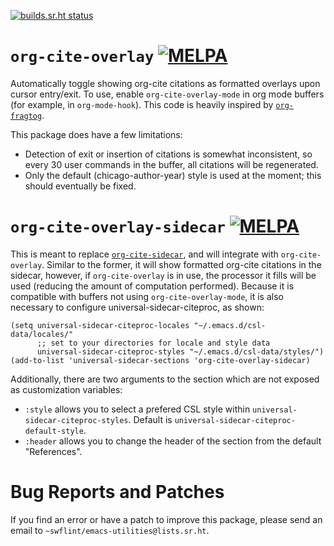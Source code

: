 [![builds.sr.ht status](https://builds.sr.ht/~swflint/org-cite-overlay.svg)](https://builds.sr.ht/~swflint/org-cite-overlay?)

# `org-cite-overlay` [![MELPA](https://melpa.org/packages/org-cite-overlay-badge.svg)](https://melpa.org/#/org-cite-overlay)

Automatically toggle showing org-cite citations as formatted overlays upon cursor entry/exit.
To use, enable `org-cite-overlay-mode` in org mode buffers (for example, in `org-mode-hook`).
This code is heavily inspired by [`org-fragtog`](https://github.com/io12/org-fragtog/).

This package does have a few limitations:
 - Detection of exit or insertion of citations is somewhat inconsistent, so every 30 user commands in the buffer, all citations will be regenerated.
 - Only the default (chicago-author-year) style is used at the moment; this should eventually be fixed.

# `org-cite-overlay-sidecar` [![MELPA](https://melpa.org/packages/org-cite-overlay-sidecar-badge.svg)](https://melpa.org/#/org-cite-overlay-sidecar)

This is meant to replace [`org-cite-sidecar`](https://melpa.org/#/org-cite-sidecar), and will integrate with `org-cite-overlay`.
Similar to the former, it will show formatted org-cite citations in the sidecar, however, if `org-cite-overlay` is in use, the processor it fills will be used (reducing the amount of computation performed).
Because it is compatible with buffers not using `org-cite-overlay-mode`, it is also necessary to configure universal-sidecar-citeproc, as shown:

```elisp
(setq universal-sidecar-citeproc-locales "~/.emacs.d/csl-data/locales/"
      ;; set to your directories for locale and style data
      universal-sidecar-citeproc-styles "~/.emacs.d/csl-data/styles/")
(add-to-list 'universal-sidecar-sections 'org-cite-overlay-sidecar)
```

Additionally, there are two arguments to the section which are not
exposed as customization variables:

 - `:style` allows you to select a prefered CSL style within `universal-sidecar-citeproc-styles`.
 Default is `universal-sidecar-citeproc-default-style`.
 - `:header` allows you to change the header of the section from the default "References".

# Bug Reports and Patches

If you find an error or have a patch to improve this package, please send an email to `~swflint/emacs-utilities@lists.sr.ht`.
